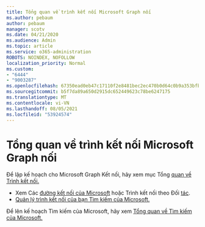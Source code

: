 ```yaml
---
title: Tổng quan về trình kết nối Microsoft Graph nối
ms.author: pebaum
author: pebaum
manager: scotv
ms.date: 04/21/2020
ms.audience: Admin
ms.topic: article
ms.service: o365-administration
ROBOTS: NOINDEX, NOFOLLOW
localization_priority: Normal
ms.custom:
- "6444"
- "9003287"
ms.openlocfilehash: 67350ead0eb47c17110f2e8481bec2ec470b0d64c0b9a353bfbeeebb0a04d83a
ms.sourcegitcommit: b5f7da89a650d2915dc652449623c78be6247175
ms.translationtype: MT
ms.contentlocale: vi-VN
ms.lasthandoff: 08/05/2021
ms.locfileid: "53924574"
---
```

# <a name="overview-of-microsoft-graph-connectors"></a>Tổng quan về trình kết nối Microsoft Graph nối

Để lập kế hoạch cho Microsoft Graph Kết nối, hãy xem mục Tổng [quan về Trình kết nối.](https://docs.microsoft.com/microsoftsearch/connectors-overview)

- Xem Các [đường kết nối của Microsoft](https://docs.microsoft.com/microsoftsearch/connectors-gallery#Microsoft) hoặc Trình kết nối theo Đối  [tác](https://docs.microsoft.com/microsoftsearch/connectors-gallery#Partners).
- [Quản lý trình kết nối của bạn Tìm kiếm của Microsoft.](https://docs.microsoft.com/microsoftsearch/manage-connector)

Để lên kế hoạch Tìm kiếm của Microsoft, hãy xem [Tổng quan về Tìm kiếm của Microsoft.](https://docs.microsoft.com/microsoftsearch/overview-microsoft-search)
